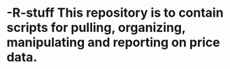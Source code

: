 # -R-stuff  This repository is to contain scripts for pulling, organizing, manipulating and reporting on price data.
